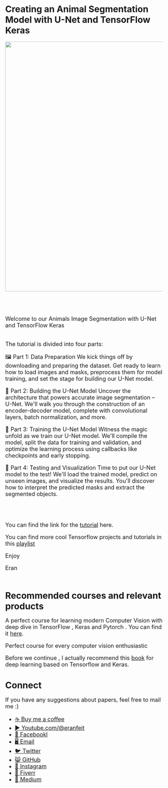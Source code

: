 # Creating an Animal Segmentation Model with U-Net and TensorFlow Keras

<p align="center">
  <img width="800" src="Unet - segment people.jpg" "image">
</p>

##
<br/><br/> 

<font size= "4" >
Welcome to our Animals Image Segmentation with U-Net and TensorFlow Keras 
<br/><br/> 

The tutorial is divided into four parts:

🖼️ Part 1: Data Preparation We kick things off by downloading and preparing the dataset. Get ready to learn how to load images and masks, preprocess them for model training, and set the stage for building our U-Net model.

🧠 Part 2: Building the U-Net Model Uncover the architecture that powers accurate image segmentation – U-Net. We'll walk you through the construction of an encoder-decoder model, complete with convolutional layers, batch normalization, and more.

🚀 Part 3: Training the U-Net Model Witness the magic unfold as we train our U-Net model. We'll compile the model, split the data for training and validation, and optimize the learning process using callbacks like checkpoints and early stopping.

🔮 Part 4: Testing and Visualization Time to put our U-Net model to the test! We'll load the trained model, predict on unseen images, and visualize the results. You'll discover how to interpret the predicted masks and extract the segmented objects.


<br/><br/> 

You can find the link for the [tutorial](https://youtu.be/oHc4yrV64wU) here. 

You can find more cool Tensorflow projects and tutorials in this [playlist](https://youtube.com/playlist?list=PLdkryDe59y4Ze9_12JhWu3cs-lOGYwYeD)

Enjoy

Eran
<br/><br/> 

</font>

# Recommended courses and relevant products 
<font size= "4" >

A perfect course for learning modern Computer Vision with deep dive in TensorFlow , Keras and Pytorch . You can find it [here](http://bit.ly/3HeDy1V).

Perfect course for every computer vision enthusiastic

Before we continue , I actually recommend this [book](https://amzn.to/3STWZ2N) for deep learning based on Tensorflow and Keras. 



</font>

# Connect

<font size= "4" >
If you have any suggestions about papers, feel free to mail me :)

- [☕ Buy me a coffee](https://ko-fi.com/eranfeit)
- [▶️ Youtube.com/@eranfeit](youtube.com/@eranfeit?sub_confirmation=1)
- [🐙 Facebookl](https://www.facebook.com/groups/3080601358933585)
- [🖥️ Email](mailto:feitgemel@gmail.com)
- [🐦 Twitter](https://twitter.com/eran_feit )
- [😸 GitHub](https://github.com/feitgemel)
- [📸 Instagram](https://www.instagram.com/eran_feit/)
- [🤝 Fiverr ](https://www.fiverr.com/s/mB3Pbb)
- [📝 Medium ](https://medium.com/@feitgemel)


</font>

